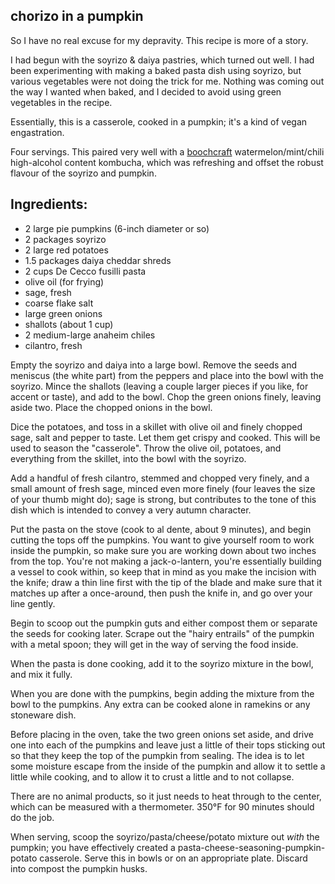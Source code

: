 chorizo in a pumpkin
---
So I have no real excuse for my depravity. This recipe is more of a story.

I had begun with the soyrizo & daiya pastries, which turned out well. I had been experimenting with making a baked pasta dish using soyrizo, but various vegetables were not doing the trick for me. Nothing was coming out the way I wanted when baked, and I decided to avoid using green vegetables in the recipe.

Essentially, this is a casserole, cooked in a pumpkin; it's a kind of vegan engastration.

Four servings. This paired very well with a [boochcraft](http://www.boochcraft.com/flavors/) watermelon/mint/chili high-alcohol content kombucha, which was refreshing and offset the robust flavour of the soyrizo and pumpkin.

Ingredients:
---
- 2 large pie pumpkins (6-inch diameter or so)
- 2 packages soyrizo
- 2 large red potatoes
- 1.5 packages daiya cheddar shreds
- 2 cups De Cecco fusilli pasta
- olive oil (for frying)
- sage, fresh
- coarse flake salt
- large green onions
- shallots (about 1 cup)
- 2 medium-large anaheim chiles
- cilantro, fresh

Empty the soyrizo and daiya into a large bowl. Remove the seeds and meniscus (the white part) from the peppers and place into the bowl with the soyrizo. Mince the shallots (leaving a couple larger pieces if you like, for accent or taste), and add to the bowl. Chop the green onions finely, leaving aside two. Place the chopped onions in the bowl.

Dice the potatoes, and toss in a skillet with olive oil and finely chopped sage, salt and pepper to taste. Let them get crispy and cooked. This will be used to season the "casserole". Throw the olive oil, potatoes, and everything from the skillet, into the bowl with the soyrizo.

Add a handful of fresh cilantro, stemmed and chopped very finely, and a small amount of fresh sage, minced even more finely (four leaves the size of your thumb might do); sage is strong, but contributes to the tone of this dish which is intended to convey a very autumn character.

Put the pasta on the stove (cook to al dente, about 9 minutes), and begin cutting the tops off the pumpkins. You want to give yourself room to work inside the pumpkin, so make sure you are working down about two inches from the top. You're not making a jack-o-lantern, you're essentially building a vessel to cook within, so keep that in mind as you make the incision with the knife; draw a thin line first with the tip of the blade and make sure that it matches up after a once-around, then push the knife in, and go over your line gently.

Begin to scoop out the pumpkin guts and either compost them or separate the seeds for cooking later. Scrape out the "hairy entrails" of the pumpkin with a metal spoon; they will get in the way of serving the food inside.

When the pasta is done cooking, add it to the soyrizo mixture in the bowl, and mix it fully.

When you are done with the pumpkins, begin adding the mixture from the bowl to the pumpkins. Any extra can be cooked alone in ramekins or any stoneware dish.

Before placing in the oven, take the two green onions set aside, and drive one into each of the pumpkins and leave just a little of their tops sticking out so that they keep the top of the pumpkin from sealing. The idea is to let some moisture escape from the inside of the pumpkin and allow it to settle a little while cooking, and to allow it to crust a little and to not collapse.

There are no animal products, so it just needs to heat through to the center, which can be measured with a thermometer. 350°F for 90 minutes should do the job.

When serving, scoop the soyrizo/pasta/cheese/potato mixture out *with* the pumpkin; you have effectively created a pasta-cheese-seasoning-pumpkin-potato casserole. Serve this in bowls or on an appropriate plate. Discard into compost the pumpkin husks.
